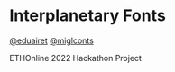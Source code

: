 # Interplanetary Fonts

[@eduairet](https://github.com/eduairet) [@miglconts](https://github.com/orgs/letterengine/people/miglconts)

ETHOnline 2022 Hackathon Project
